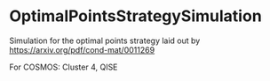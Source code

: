 # OptimalPointsStrategySimulation

Simulation for the optimal points strategy laid out by https://arxiv.org/pdf/cond-mat/0011269

For COSMOS: Cluster 4, QISE
